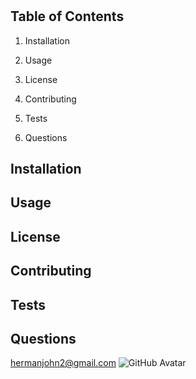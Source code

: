 
# 



## Table of Contents

1. Installation

2. Usage

3. License

4. Contributing

5. Tests

6. Questions

## Installation



## Usage



## License 



## Contributing



## Tests



## Questions
hermanjohn2@gmail.com
         ![GitHub Avatar](https://avatars.githubusercontent.com/u/57771371?)